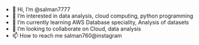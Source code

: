 - 👋 Hi, I’m @salman7777
- 👀 I’m interested in data analysis, cloud computing, python programming
- 🌱 I’m currently learning AWS Database speciality, Analysis of datasets
- 💞️ I’m looking to collaborate on Cloud, data analysis
- 📫 How to reach me salman760@instagram

<!---
salman7777/salman7777 is a ✨ special ✨ repository because its `README.md` (this file) appears on your GitHub profile.
You can click the Preview link to take a look at your changes.
--->

